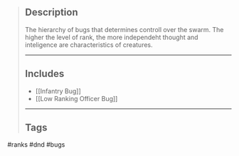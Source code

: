 >## Description
>The hierarchy of bugs that determines controll over the swarm.
The higher the level of rank, the more independeht thought and inteligence are characteristics of creatures.
>___
>## Includes
>- [[Infantry Bug]]
>- [[Low Ranking Officer Bug]]
>___
>## Tags
#ranks #dnd #bugs